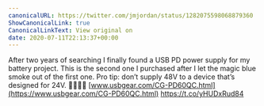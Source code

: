 ```yaml
---
canonicalURL: https://twitter.com/jmjordan/status/1282075598068879360
ShowCanonicalLink: true
CanonicalLinkText: View original on
date: 2020-07-11T22:13:37+00:00
---
```

After two years of searching I finally found a USB PD power supply for my battery project. This is the second one I purchased after I let the magic blue smoke out of the first one. Pro tip: don’t supply 48V to a device that’s designed for 24V. 🔋👨🏻‍💻 [www.usbgear.com/CG-PD60QC.html](https://www.usbgear.com/CG-PD60QC.html) https://t.co/yHUDxRud84